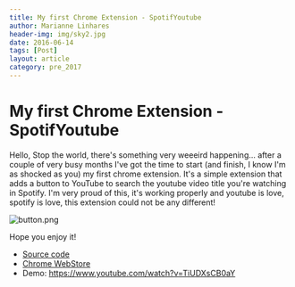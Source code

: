 ```yaml
---
title: My first Chrome Extension - SpotifYoutube
author: Marianne Linhares
header-img: img/sky2.jpg
date: 2016-06-14
tags: [Post]
layout: article
category: pre_2017
---
```


# My first Chrome Extension - SpotifYoutube

Hello, Stop the world, there's something very weeeird happening... after a
couple of very busy months I've got the time to start (and finish, I know I'm
as shocked as you) my first chrome extension. It's a simple extension that
adds a button to YouTube to search the youtube video title you're watching in
Spotify. I'm very proud of this, it's working properly and youtube is love,
spotify is love, this extension could not be any different!

![button.png](https://github.com/mari-linhares/spotifyoutube/blob/master/images/button.png?raw=true)

Hope you enjoy it!

* [Source code](https://github.com/mari-linhares/spotifyoutube)
* [Chrome WebStore](https://chrome.google.com/webstore/detail/spotifyoutube/ankphgpmnicdkehhmnklhlodkfkecjbh)
* Demo: https://www.youtube.com/watch?v=TiUDXsCB0aY
